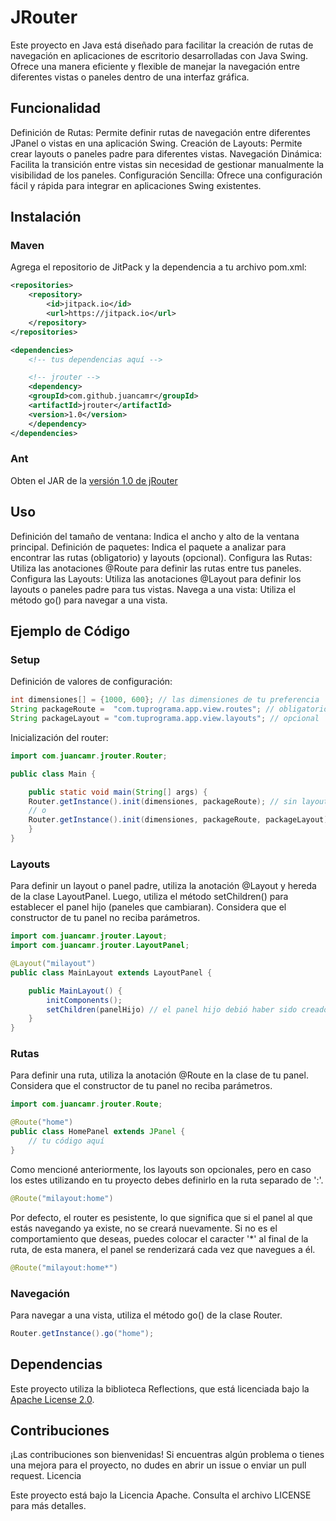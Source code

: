 # JRouter

Este proyecto en Java está diseñado para facilitar la creación de rutas de navegación en aplicaciones de escritorio desarrolladas con Java Swing. Ofrece una manera eficiente y flexible de manejar la navegación entre diferentes vistas o paneles dentro de una interfaz gráfica.

## Funcionalidad

Definición de Rutas: Permite definir rutas de navegación entre diferentes JPanel o vistas en una aplicación Swing.
Creación de Layouts: Permite crear layouts o paneles padre para diferentes vistas.
Navegación Dinámica: Facilita la transición entre vistas sin necesidad de gestionar manualmente la visibilidad de los paneles.
Configuración Sencilla: Ofrece una configuración fácil y rápida para integrar en aplicaciones Swing existentes.

## Instalación

### Maven

Agrega el repositorio de JitPack y la dependencia a tu archivo pom.xml:

```xml
<repositories>
    <repository>
        <id>jitpack.io</id>
        <url>https://jitpack.io</url>
    </repository>
</repositories>

<dependencies>
    <!-- tus dependencias aquí -->

    <!-- jrouter -->
    <dependency>
	<groupId>com.github.juancamr</groupId>
	<artifactId>jrouter</artifactId>
	<version>1.0</version>
    </dependency>
</dependencies>
```

### Ant

Obten el JAR de la [versión 1.0 de jRouter](https://github.com/juancamr/jrouter/releases/tag/1.0)

## Uso

Definición del tamaño de ventana: Indica el ancho y alto de la ventana principal.
Definición de paquetes: Indica el paquete a analizar para encontrar las rutas (obligatorio) y layouts (opcional).
Configura las Rutas: Utiliza las anotaciones @Route para definir las rutas entre tus paneles.
Configura las Layouts: Utiliza las anotaciones @Layout para definir los layouts o paneles padre para tus vistas.
Navega a una vista: Utiliza el método go() para navegar a una vista.

## Ejemplo de Código

### Setup

Definición de valores de configuración:

```java
int dimensiones[] = {1000, 600}; // las dimensiones de tu preferencia
String packageRoute =  "com.tuprograma.app.view.routes"; // obligatorio
String packageLayout = "com.tuprograma.app.view.layouts"; // opcional
```

Inicialización del router:

```java
import com.juancamr.jrouter.Router;

public class Main {

    public static void main(String[] args) {
	Router.getInstance().init(dimensiones, packageRoute); // sin layouts
	// o
	Router.getInstance().init(dimensiones, packageRoute, packageLayout); // con layouts
    }
}
```

### Layouts

Para definir un layout o panel padre, utiliza la anotación @Layout y hereda de la clase LayoutPanel.
Luego, utiliza el método setChildren() para establecer el panel hijo (paneles que cambiaran).
Considera que el constructor de tu panel no reciba parámetros.

```java
import com.juancamr.jrouter.Layout;
import com.juancamr.jrouter.LayoutPanel;

@Layout("milayout")
public class MainLayout extends LayoutPanel {

    public MainLayout() {
        initComponents();
        setChildren(panelHijo) // el panel hijo debió haber sido creado previamente
    }
}
```

### Rutas

Para definir una ruta, utiliza la anotación @Route en la clase de tu panel.
Considera que el constructor de tu panel no reciba parámetros.

```java
import com.juancamr.jrouter.Route;

@Route("home")
public class HomePanel extends JPanel {
    // tu código aquí
}
```

Como mencioné anteriormente, los layouts son opcionales, pero en caso los estes utilizando en tu proyecto debes definirlo en la ruta separado de ':'.

```java
@Route("milayout:home")
```

Por defecto, el router es pesistente, lo que significa que si el panel al que estás navegando ya existe, no se creará nuevamente.
Si no es el comportamiento que deseas, puedes colocar el caracter '*' al final de la ruta, de esta manera, el panel se renderizará cada vez que navegues a él.

```java
@Route("milayout:home*")
```

### Navegación

Para navegar a una vista, utiliza el método go() de la clase Router.

```java
Router.getInstance().go("home");
```

## Dependencias

Este proyecto utiliza la biblioteca Reflections, que está licenciada bajo la [Apache License 2.0](https://www.apache.org/licenses/LICENSE-2.0).

## Contribuciones

¡Las contribuciones son bienvenidas! Si encuentras algún problema o tienes una mejora para el proyecto, no dudes en abrir un issue o enviar un pull request.
Licencia

Este proyecto está bajo la Licencia Apache. Consulta el archivo LICENSE para más detalles.
